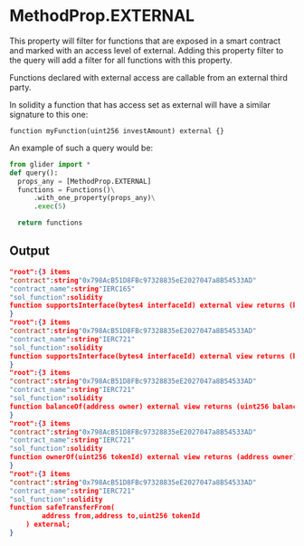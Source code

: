 # MethodProp.EXTERNAL

This property will filter for functions that are exposed in a smart contract and marked with an access level of external. Adding this property filter to the query will add a filter for all functions with this property.&#x20;

Functions declared with external access are callable from an external third party.

In solidity a function that has access set as external will have a similar signature to this one:

```solidity
function myFunction(uint256 investAmount) external {}
```

An example of such a query would be:

```python
from glider import *
def query():
  props_any = [MethodProp.EXTERNAL]
  functions = Functions()\
      .with_one_property(props_any)\
      .exec(5)

  return functions
```

## Output

```json
"root":{3 items
"contract":string"0x798AcB51D8FBc97328835eE2027047a8B54533AD"
"contract_name":string"IERC165"
"sol_function":solidity
function supportsInterface(bytes4 interfaceId) external view returns (bool);
}
"root":{3 items
"contract":string"0x798AcB51D8FBc97328835eE2027047a8B54533AD"
"contract_name":string"IERC721"
"sol_function":solidity
function supportsInterface(bytes4 interfaceId) external view returns (bool);
}
"root":{3 items
"contract":string"0x798AcB51D8FBc97328835eE2027047a8B54533AD"
"contract_name":string"IERC721"
"sol_function":solidity
function balanceOf(address owner) external view returns (uint256 balance);
}
"root":{3 items
"contract":string"0x798AcB51D8FBc97328835eE2027047a8B54533AD"
"contract_name":string"IERC721"
"sol_function":solidity
function ownerOf(uint256 tokenId) external view returns (address owner);
}
"root":{3 items
"contract":string"0x798AcB51D8FBc97328835eE2027047a8B54533AD"
"contract_name":string"IERC721"
"sol_function":solidity
function safeTransferFrom(
        address from,address to,uint256 tokenId
    ) external;
}
```
